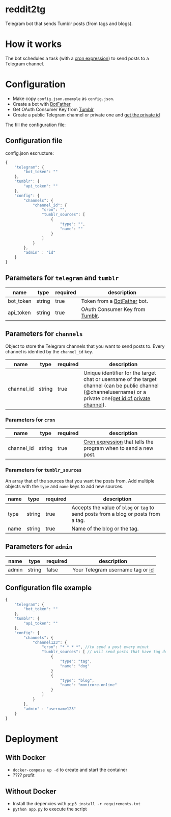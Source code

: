 # reddit2tg
Telegram bot that sends Tumblr posts (from tags and blogs).

# How it works
The bot schedules a task (with a [cron expression](https://www.wikiwand.com/en/Cron#/CRON_expression)) to send posts to a Telegram channel.

# Configuration
- Make copy `config.json.example` as `config.json`.
- Create a bot with [BotFather](https://t.me/BotFather)
- Get OAuth Consumer Key from [Tumblr](https://www.tumblr.com/oauth/apps)
- Create a public Telegram channel or private one and [get the private id](https://stackoverflow.com/a/39943226)


The fill the configuration file:
## Configuration file
config.json escructure:
```jsx
{
    "telegram": {
        "bot_token": ""
    },
    "tumblr": {
        "api_token": ""
    },
    "config": {
        "channels": {
            "channel_id": {
                "cron": "",
                "tumblr_sources": [
                    {   
                        "type": "",
                        "name": ""
                    }
                ]
            }
        },
        "admin" : "id"
    }
}
```

## Parameters for ``telegram`` and ``tumblr``
| name  | type  | required  | description 
|---|---|---|---|
| bot_token  | string  | true |  Token from a [BotFather](https://t.me/BotFather) bot. |   |
| api_token  | string  | true  |  OAuth Consumer Key from [Tumblr](https://www.tumblr.com/oauth/apps). |   |

## Parameters for ``channels``
Object to store the Telegram channels that you want to send posts to. Every channel is idenfied by the ```channel_id``` key.

| name  | type  | required  | description  |  
|---|---|---|---|
| channel_id  |  string | true  | Unique identifier for the target chat or username of the target channel (can be public channel (@channelusername) or a private one([get id of private channel](https://stackoverflow.com/a/39943226)).  |   |

### Parameters for ``cron``
| name  | type  | required  | description  |  
|---|---|---|---|
| channel_id  | string  | true  | [Cron expression](https://crontab.guru/) that tells the program when to send a new post.  |   |

### Parameters for ``tumblr_sources``
An array that of the sources that you want the posts from. Add multiple objects with the ``type`` and ``name`` keys to add new sources.

| name  | type  | required  | description  |  
|---|---|---|---|
| type  | string  | true  | Accepts the value of ``blog`` or ``tag`` to send posts from a blog or posts from a tag. |
| name  | string | true  |  Name of the blog or the tag.  |

## Parameters for ``admin``
| name  | type  | required  | description  |  
|---|---|---|---|
| admin  |  string | false  | Your Telegram username tag or [id](https://t.me/userinfobot)


## Configuration file example
```jsx
{
    "telegram": {
        "bot_token": ""
    },
    "tumblr": {
        "api_token": ""
    },
    "config": {
        "channels": {
            "channel123": {
                "cron": "* * * *", //to send a post every minut
                "tumblr_sources": [ // will send posts that have tag dog or post from monicore.online
                    {   
                        "type": "tag",
                        "name": "dog"
                    }
                    {   
                        "type": "blog",
                        "name": "monicore.online"
                    }
                ]
            }
        },
        "admin" : "username123"
    }
}
```
# Deployment
## With Docker
- ``docker-compose up -d`` to create and start the container
- ???? profit
## Without Docker
- Install the depencies with ``pip3 install -r requirements.txt``
- ``python app.py`` to execute the script
